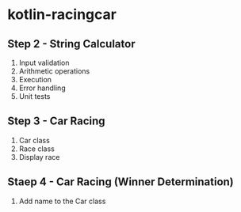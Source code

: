 # kotlin-racingcar

## Step 2 - String Calculator
1. Input validation
2. Arithmetic operations
3. Execution
4. Error handling
5. Unit tests

## Step 3 - Car Racing
1. Car class
2. Race class
3. Display race

## Staep 4 - Car Racing (Winner Determination)
1. Add name to the Car class